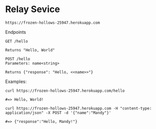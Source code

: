 # Relay Sevice

```
https://frozen-hollows-25947.herokuapp.com
```

Endpoints

```
GET /hello

Returns "Hello, World"

POST /hello 
Parameters: name<string>

Returns {"response": "Hello, <<name>>"}
```

Examples:

```
curl https://frozen-hollows-25947.herokuapp.com/hello

#=> Hello, World!
```

```
curl https://frozen-hollows-25947.herokuapp.com -H "content-type: application/json" -X POST -d '{"name":"Mandy"}'

#=> {"response":"Hello, Mandy!"}
```
